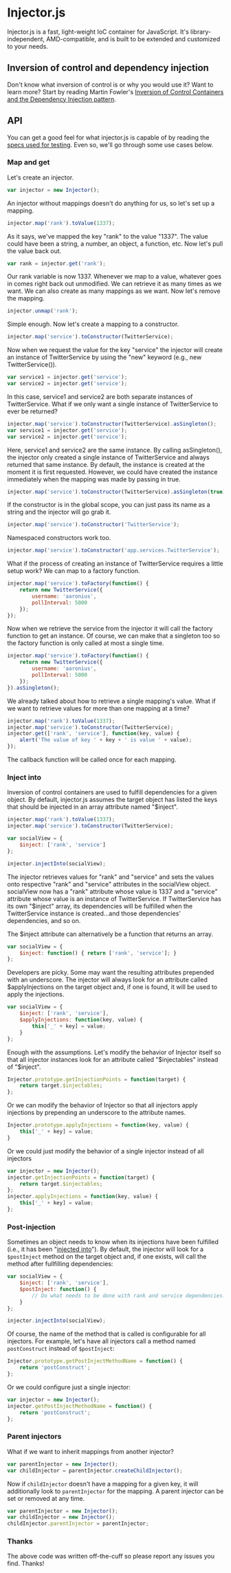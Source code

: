 Injector.js
==========

Injector.js is a fast, light-weight IoC container for JavaScript.  It's library-independent, AMD-compatible, and is built to be extended and customized to your needs.

## Inversion of control and dependency injection

Don't know what inversion of control is or why you would use it? Want to learn more? Start by reading Martin Fowler's [Inversion of Control Containers and the Dependency Injection pattern](http://martinfowler.com/articles/injection.html).

## API ##

You can get a good feel for what injector.js is capable of by reading the [specs used for testing](https://github.com/Aaronius/injectorjs/blob/master/spec/spec.js). Even so, we'll go through some use cases below.

### Map and get

Let's create an injector.

```js
var injector = new Injector();
```

An injector without mappings doesn't do anything for us, so let's set up a mapping.

```js
injector.map('rank').toValue(1337);
```

As it says, we've mapped the key "rank" to the value "1337".  The value could have been a string, a number, an object, a function, etc.  Now let's pull the value back out.

```js
var rank = injector.get('rank');
```

Our rank variable is now 1337.  Whenever we map to a value, whatever goes in comes right back out unmodified.  We can retrieve it as many times as we want. We can also create as many mappings as we want. Now let's remove the mapping.

```js
injector.unmap('rank');
```

Simple enough.  Now let's create a mapping to a constructor.

```js
injector.map('service').toConstructor(TwitterService);
```

Now when we request the value for the key "service" the injector will create an instance of TwitterService by using the "new" keyword (e.g., new TwitterService()).

```js
var service1 = injector.get('service');
var service2 = injector.get('service');
```

In this case, service1 and service2 are both separate instances of TwitterService.  What if we only want a single instance of TwitterService to ever be returned?

```js
injector.map('service').toConstructor(TwitterService).asSingleton();
var service1 = injector.get('service');
var service2 = injector.get('service');
```

Here, service1 and service2 are the same instance.  By calling asSingleton(), the injector only created a single instance of TwitterService and always returned that same instance.  By default, the instance is created at the moment it is first requested.  However, we could have created the instance immediately when the mapping was made by passing in true.

```js
injector.map('service').toConstructor(TwitterService).asSingleton(true);
```

If the constructor is in the global scope, you can just pass its name as a string and the injector will go grab it.

```js
injector.map('service').toConstructor('TwitterService');
```

Namespaced constructors work too.

```js
injector.map('service').toConstructor('app.services.TwitterService');
```

What if the process of creating an instance of TwitterService requires a little setup work?  We can map to a factory function.

```js
injector.map('service').toFactory(function() {
	return new TwitterService({
		username: 'aaronius',
		pollInterval: 5000
	});
});
```

Now when we retrieve the service from the injector it will call the factory function to get an instance.  Of course, we can make that a singleton too so the factory function is only called at most a single time.

```js
injector.map('service').toFactory(function() {
	return new TwitterService({
		username: 'aaronius',
		pollInterval: 5000
	});
}).asSingleton();
```

We already talked about how to retrieve a single mapping's value.  What if we want to retrieve values for more than one mapping at a time?

```js
injector.map('rank').toValue(1337);
injector.map('service').toConstructor(TwitterService);
injector.get(['rank', 'service'], function(key, value) {
	alert('The value of key ' + key + ' is value ' + value);
});
```

The callback function will be called once for each mapping.

### Inject into

Inversion of control containers are used to fulfill dependencies for a given object.  By default, injector.js assumes the target object has listed the keys that should be injected in an array attribute named "$inject".

```js
injector.map('rank').toValue(1337);
injector.map('service').toConstructor(TwitterService);

var socialView = {
	$inject: ['rank', 'service']
};

injector.injectInto(socialView);
```

The injector retrieves values for "rank" and "service" and sets the values onto respective "rank" and "service" attributes in the socialView object.  socialView now has a "rank" attribute whose value is 1337 and a "service" attribute whose value is an instance of TwitterService.  If TwitterService has its own "$inject" array, its dependencies will be fulfilled when the TwitterService instance is created...and those dependencies' dependencies, and so on.

The $inject attribute can alternatively be a function that returns an array.

```js
var socialView = {
	$inject: function() { return ['rank', 'service']; }
};
```

Developers are picky. Some may want the resulting attributes prepended with an underscore. The injector will always look for an attribute called $applyInjections on the target object and, if one is found, it will be used to apply the injections.

```js
var socialView = {
	$inject: ['rank', 'service'],
	$applyInjections: function(key, value) {
		this['_' + key] = value;
	}
};
```

Enough with the assumptions. Let's modify the behavior of Injector itself so that all injector instances look for an attribute called "$injectables" instead of "$inject".

```js
Injector.prototype.getInjectionPoints = function(target) {
	return target.$injectables;
};
```

Or we can modify the behavior of Injector so that all injectors apply injections by prepending an underscore to the attribute names.

```js
Injector.prototype.applyInjections = function(key, value) {
	this['_' + key] = value;
}
```

Or we could just modify the behavior of a single injector instead of all injectors

```js
var injector = new Injector();
injector.getInjectionPoints = function(target) {
	return target.$injectables;
};
injector.applyInjections = function(key, value) {
	this['_' + key] = value;
};
```

### Post-injection

Sometimes an object needs to know when its injections have been fulfilled (i.e., it has been "[injected into](#inject-into)"). By default, the injector will look for a `$postInject` method on the target object and, if one exists, will call the method after fullfilling dependencies:

```js
var socialView = {
	$inject: ['rank', 'service'],
	$postInject: function() {
		// Do what needs to be done with rank and service dependencies.
	}
};

injector.injectInto(socialView);
```

Of course, the name of the method that is called is configurable for all injectors. For example, let's have all injectors call a method named `postConstruct` instead of `$postInject`:

```js
Injector.prototype.getPostInjectMethodName = function() {
	return 'postConstruct';
};
```

Or we could configure just a single injector:

```js
var injector = new Injector();
injector.getPostInjectMethodName = function() {
    return 'postConstruct';
};
```

### Parent injectors

What if we want to inherit mappings from another injector?

```js
var parentInjector = new Injector();
var childInjector = parentInjector.createChildInjector();
```

Now if `childInjector` doesn't have a mapping for a given key, it will additionally look to `parentInjector` for the mapping.  A parent injector can be set or removed at any time.

```js
var parentInjector = new Injector();
var childInjector = new Injector();
childInjector.parentInjector = parentInjector;
```

### Thanks

The above code was written off-the-cuff so please report any issues you find. Thanks!
